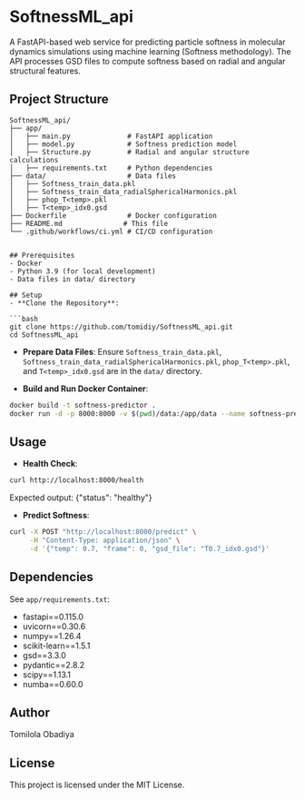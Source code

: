 # SoftnessML_api

A FastAPI-based web service for predicting particle softness in molecular dynamics simulations
using machine learning (Softness methodology). The API processes GSD files to compute softness based on radial and angular 
structural features.


## Project Structure
```
SoftnessML_api/
├── app/
│   ├── main.py              # FastAPI application
│   ├── model.py             # Softness prediction model
│   ├── Structure.py         # Radial and angular structure calculations
│   ├── requirements.txt     # Python dependencies
├── data/                    # Data files 
│   ├── Softness_train_data.pkl
│   ├── Softness_train_data_radialSphericalHarmonics.pkl
│   ├── phop_T<temp>.pkl
│   ├── T<temp>_idx0.gsd
├── Dockerfile               # Docker configuration
├── README.md               # This file
└── .github/workflows/ci.yml # CI/CD configuration


## Prerequisites
- Docker
- Python 3.9 (for local development)
- Data files in data/ directory

## Setup
- **Clone the Repository**:

```bash
git clone https://github.com/tomidiy/SoftnessML_api.git
cd SoftnessML_api
```

- **Prepare Data Files**:
Ensure `Softness_train_data.pkl`, `Softness_train_data_radialSphericalHarmonics.pkl`, `phop_T<temp>.pkl`, and `T<temp>_idx0.gsd`
are in the `data/` directory.

- **Build and Run Docker Container**:

```bash
docker build -t softness-predictor .
docker run -d -p 8000:8000 -v $(pwd)/data:/app/data --name softness-predictor-container softness-predictor
```

## Usage
- **Health Check**:

```bash
curl http://localhost:8000/health
```

Expected output: {"status": "healthy"}

- **Predict Softness**:

```bash
curl -X POST "http://localhost:8000/predict" \
     -H "Content-Type: application/json" \
     -d '{"temp": 0.7, "frame": 0, "gsd_file": "T0.7_idx0.gsd"}'
```

## Dependencies
See `app/requirements.txt`:
- fastapi==0.115.0
- uvicorn==0.30.6
- numpy==1.26.4
- scikit-learn==1.5.1
- gsd==3.3.0
- pydantic==2.8.2
- scipy==1.13.1
- numba==0.60.0


## Author
Tomilola Obadiya

## License
This project is licensed under the MIT License.

